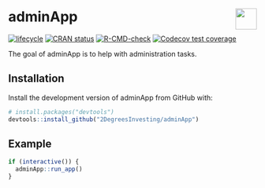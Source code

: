 
<!-- README.md is generated from README.Rmd. Please edit that file -->

# adminApp <a href='https://github.com/2DegreesInvesting/r2dii.usethis'><img src='https://imgur.com/A5ASZPE.png' align='right' height='43' /></a>

<!-- badges: start -->

[![lifecycle](https://img.shields.io/badge/lifecycle-experimental-orange.svg)](https://www.tidyverse.org/lifecycle/#experimental)
[![CRAN
status](https://www.r-pkg.org/badges/version/adminApp)](https://CRAN.R-project.org/package=adminApp)
[![R-CMD-check](https://github.com/2DegreesInvesting/adminApp/workflows/R-CMD-check/badge.svg)](https://github.com/2DegreesInvesting/adminApp/actions)
[![Codecov test
coverage](https://codecov.io/gh/2DegreesInvesting/adminApp/branch/master/graph/badge.svg)](https://codecov.io/gh/2DegreesInvesting/adminApp?branch=master)
<!-- badges: end -->

The goal of adminApp is to help with administration tasks.

## Installation

Install the development version of adminApp from GitHub with:

``` r
# install.packages("devtools")
devtools::install_github("2DegreesInvesting/adminApp")
```

## Example

``` r
if (interactive()) {
  adminApp::run_app()
}
```
